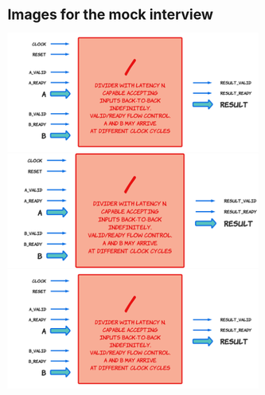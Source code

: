 # Images for the mock interview

![pipe_div_flow_separate_a_b.png](pipe_div_flow_separate_a_b.png)
![pipe_div_flow_separate_a_b.svg](pipe_div_flow_separate_a_b.svg)
![pipe_div_flow_separate_a_b_transparent.png](pipe_div_flow_separate_a_b_transparent.png)
